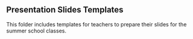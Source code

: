 ## Presentation Slides Templates

This folder includes templates for teachers to prepare their slides for the summer school classes.
